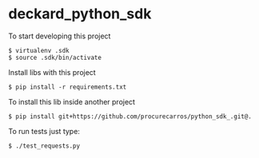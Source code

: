 # deckard_python_sdk

To start developing this project

    $ virtualenv .sdk
    $ source .sdk/bin/activate

Install libs with this project

    $ pip install -r requirements.txt

To install this lib inside another project

    $ pip install git+https://github.com/procurecarros/python_sdk_.git@.


To run tests just type:

    $ ./test_requests.py
